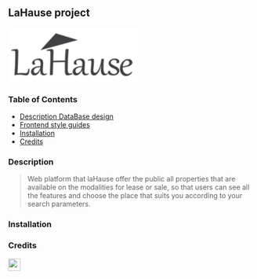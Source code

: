 
## LaHause project
[![LaHause Banner](./frontend/src/assets/static/lahause-logo-min-mark.png)]()


### Table of Contents
* [Description DataBase design](./ReadmeDB.md)
* [Frontend style guides](./frontend/README.md)
* [Installation](#installation)
* [Credits](#credits)

### Description

> Web platform that laHause offer the public all properties that are available on the modalities for lease or sale, so that users can see all the features and choose the place that suits you according to your search parameters.

### Installation

### Credits
<img src="https://avatars0.githubusercontent.com/u/54652030?s=400&u=e9435b0fb2b600a34ce3bf81dc394d238ac59696&v=4" width="25" height="25">